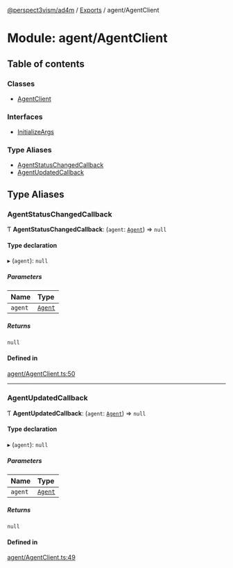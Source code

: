 [@perspect3vism/ad4m](../README.md) / [Exports](../modules.md) / agent/AgentClient

# Module: agent/AgentClient

## Table of contents

### Classes

- [AgentClient](../classes/agent_AgentClient.AgentClient.md)

### Interfaces

- [InitializeArgs](../interfaces/agent_AgentClient.InitializeArgs.md)

### Type Aliases

- [AgentStatusChangedCallback](agent_AgentClient.md#agentstatuschangedcallback)
- [AgentUpdatedCallback](agent_AgentClient.md#agentupdatedcallback)

## Type Aliases

### AgentStatusChangedCallback

Ƭ **AgentStatusChangedCallback**: (`agent`: [`Agent`](../classes/agent_Agent.Agent.md)) => ``null``

#### Type declaration

▸ (`agent`): ``null``

##### Parameters

| Name | Type |
| :------ | :------ |
| `agent` | [`Agent`](../classes/agent_Agent.Agent.md) |

##### Returns

``null``

#### Defined in

[agent/AgentClient.ts:50](https://github.com/perspect3vism/ad4m/blob/2628235/src/agent/AgentClient.ts#L50)

___

### AgentUpdatedCallback

Ƭ **AgentUpdatedCallback**: (`agent`: [`Agent`](../classes/agent_Agent.Agent.md)) => ``null``

#### Type declaration

▸ (`agent`): ``null``

##### Parameters

| Name | Type |
| :------ | :------ |
| `agent` | [`Agent`](../classes/agent_Agent.Agent.md) |

##### Returns

``null``

#### Defined in

[agent/AgentClient.ts:49](https://github.com/perspect3vism/ad4m/blob/2628235/src/agent/AgentClient.ts#L49)
